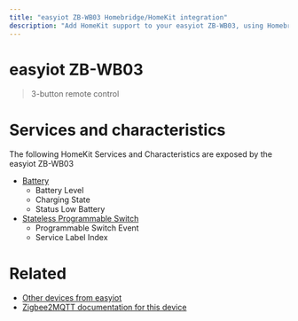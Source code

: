 ```yaml
---
title: "easyiot ZB-WB03 Homebridge/HomeKit integration"
description: "Add HomeKit support to your easyiot ZB-WB03, using Homebridge, Zigbee2MQTT and homebridge-z2m."
---
```

<!---
This file has been GENERATED using src/docgen/docgen.ts
DO NOT EDIT THIS FILE MANUALLY!
-->
# easyiot ZB-WB03
> 3-button remote control


# Services and characteristics
The following HomeKit Services and Characteristics are exposed by
the easyiot ZB-WB03

* [Battery](../../battery.md)
  * Battery Level
  * Charging State
  * Status Low Battery
* [Stateless Programmable Switch](../../action.md)
  * Programmable Switch Event
  * Service Label Index


# Related
* [Other devices from easyiot](../index.md#easyiot)
* [Zigbee2MQTT documentation for this device](https://www.zigbee2mqtt.io/devices/ZB-WB03.html)